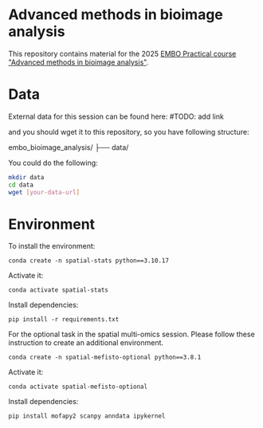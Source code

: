 # Advanced methods in bioimage analysis

This repository contains material for the 2025 [EMBO Practical course "Advanced methods in bioimage analysis"](https://www.embl.org/about/info/course-and-conference-office/events/bia25-01/).

# Data

External data for this session can be found here: #TODO: add link

and you should wget it to this repository, so you have following structure:

embo_bioimage_analysis/
├── data/

You could do the following:

```bash
mkdir data
cd data
wget [your-data-url]
```

# Environment

To install the environment:

```conda create -n spatial-stats python==3.10.17```

Activate it:

```conda activate spatial-stats```

Install dependencies:

```pip install -r requirements.txt```


For the optional task in the spatial multi-omics session. Please follow these instruction to create an additional environment.

```conda create -n spatial-mefisto-optional python==3.8.1```

Activate it:

```conda activate spatial-mefisto-optional```

Install dependencies:

```pip install mofapy2 scanpy anndata ipykernel```